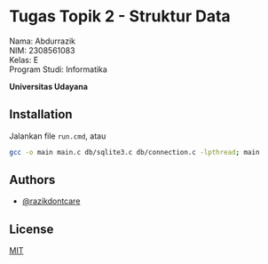 
# Tugas Topik 2 - Struktur Data

Nama: Abdurrazik\
NIM: 2308561083\
Kelas: E\
Program Studi: Informatika

**Universitas Udayana**
## Installation

Jalankan file `run.cmd`, atau

```bash
gcc -o main main.c db/sqlite3.c db/connection.c -lpthread; main
```
## Authors

- [@razikdontcare](https://www.github.com/razikdontcare)

## License

[MIT](https://choosealicense.com/licenses/mit/)


